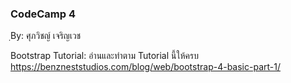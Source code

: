 ### CodeCamp 4 ###
ฺBy: ศุภวิชญ์ เจริญเวช

Bootstrap Tutorial: 
  อ่านและทำตาม Tutorial นี้ให้ครบ https://benzneststudios.com/blog/web/bootstrap-4-basic-part-1/